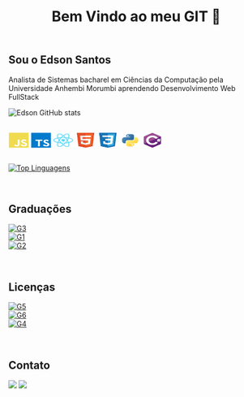 <header>
  <h1> Bem Vindo ao meu GIT 👋 </h1>
</header>
<div>
  <h2>Sou o <strong>Edson Santos</strong></h2>
  <p>Analista de Sistemas bacharel em Ciências da Computação pela Universidade Anhembi Morumbi aprendendo Desenvolvimento Web FullStack</p>
</div>

![Edson GitHub stats](https://github-readme-stats.vercel.app/api?username=EdsonST&show_icons=true&theme=transparent)

<div style="display: inline_block"><br>
  <img align="center" alt="Rafa-Js" height="30" width="40" src="https://raw.githubusercontent.com/devicons/devicon/master/icons/javascript/javascript-plain.svg">
  <img align="center" alt="Rafa-Ts" height="30" width="40" src="https://raw.githubusercontent.com/devicons/devicon/master/icons/typescript/typescript-plain.svg">
  <img align="center" alt="Rafa-React" height="30" width="40" src="https://raw.githubusercontent.com/devicons/devicon/master/icons/react/react-original.svg">
  <img align="center" alt="Rafa-HTML" height="30" width="40" src="https://raw.githubusercontent.com/devicons/devicon/master/icons/html5/html5-original.svg">
  <img align="center" alt="Rafa-CSS" height="30" width="40" src="https://raw.githubusercontent.com/devicons/devicon/master/icons/css3/css3-original.svg">
  <img align="center" alt="Rafa-Python" height="30" width="40" src="https://raw.githubusercontent.com/devicons/devicon/master/icons/python/python-original.svg">
  <img align="center" alt="Rafa-Csharp" height="30" width="40" src="https://raw.githubusercontent.com/devicons/devicon/master/icons/csharp/csharp-original.svg">
</div><br>

[![Top Linguagens](https://github-readme-stats.vercel.app/api/top-langs/?username=EdsonST&layout=compact&langs_count=16&theme=transparent)](https://github.com/EdsonST/github-readme-stats)

<div style="display: inline_block"><br>
  <h2>Graduações</h2>
  
  [![G3](https://img.shields.io/badge/Bacharelado_em_Ciências_da_Computação-CONCLUÍDO-green.svg)]()<br>
  [![G1](https://img.shields.io/badge/Pós_Graduação_Lato_Senso_em_Ciências_de_Dados-CONCLUÍDO-green.svg)](https://1drv.ms/b/s!Arrf45KccKFErmM_Sp4o0WlgXWpn?e=cDGd89)<br>
  [![G2](https://img.shields.io/badge/Superior_em_Tecnologia_em_Gestão_e_SupplyChain-CONCLUÍDO-green.svg)](https://1drv.ms/b/s!Arrf45KccKFEjk9kiVN1N8pitT3x?e=hQwWgT)
</div>

<div style="display: inline_block"><br>
  <h2>Licenças</h2>
  
  [![G5](https://img.shields.io/badge/Licence-YellowBelt-yellow.svg)](https://ead.fm2s.com.br/certificado/201095)<br>
  [![G6](https://img.shields.io/badge/Licence-Green_Software_Development-green.svg)](https://hermes.dio.me/certificates/XZQANZAX.pdf)<br>
  [![G4](https://img.shields.io/badge/Licence-Foundational_CSharp-blue.svg)](https://www.freecodecamp.org/certification/EdsonST/foundational-c-sharp-with-microsoft) 
</div>

<div style="display: inline_block"><br>
  <h2>Contato</h2>
  
  <a href = "mailto:edson.st@outlook.com"><img src="https://img.shields.io/badge/Outlook-0078D4?style=for-the-badge&logo=microsoft-outlook&logoColor=white" target="_blank"></a>
  <a href="https://www.linkedin.com/in/edson-santos-a92683105" target="_blank"><img src="https://img.shields.io/badge/-LinkedIn-%230077B5?style=for-the-badge&logo=linkedin&logoColor=white" target="_blank"></a> 
</div>

